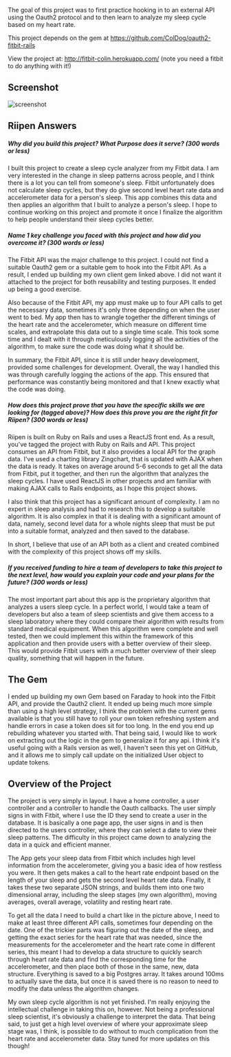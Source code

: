 The goal of this project was to first practice hooking in to an external API using the Oauth2 protocol and to then learn to analyze my sleep cycle based on my heart rate.

This project depends on the gem at https://github.com/ColDog/oauth2-fitbit-rails

View the project at: http://fitbit-colin.herokuapp.com/ (note you need a fitbit to do anything with it!)

## Screenshot
![screenshot](https://colin-w-info-uploads.s3.amazonaws.com/images/1436801431_shot-fitbit.png)

## Riipen Answers
##### Why did you build this project? What Purpose does it serve? (300 words or less)
I built this project to create a sleep cycle analyzer from my Fitbit data. I am very interested in the change in sleep patterns across people, and I think there is a lot you can tell from someone's sleep. Fitbit unfortunately does not calculate sleep cycles, but they do give second level heart rate data and accelerometer data for a person's sleep. This app combines this data and then applies an algorithm that I built to analyze a person's sleep. I hope to continue working on this project and promote it once I finalize the algorithm to help people understand their sleep cycles better.

##### Name 1 key challenge you faced with this project and how did you overcome it? (300 words or less)
The Fitbit API was the major challenge to this project. I could not find a suitable Oauth2 gem or a suitable gem to hook into the Fitbit API. As a result, I ended up building my own client gem linked above. I did not want it attached to the project for both reusability and testing purposes. It ended up being a good exercise.

Also because of the Fitbit API, my app must make up to four API calls to get the necessary data, sometimes it's only three depending on when the user went to bed. My app then has to wrangle together the different timings of the heart rate and the accelerometer, which measure on different time scales, and extrapolate this data out to a single time scale. This took some time and I dealt with it through meticulously logging all the activities of the algorithm, to make sure the code was doing what it should be.

In summary, the Fitbit API, since it is still under heavy development, provided some challenges for development. Overall, the way I handled this was through carefully logging the actions of the app. This ensured that performance was constantly being monitored and that I knew exactly what the code was doing.


##### How does this project prove that you have the specific skills we are looking for (tagged above)? How does this prove you are the right fit for Riipen? (300 words or less)
Riipen is built on Ruby on Rails and uses a ReactJS front end. As a result, you've tagged the project with Ruby on Rails and API. This project consumes an API from Fitbit, but it also provides a local API for the graph data. I've used a charting library Zingchart, that is updated with AJAX when the data is ready. It takes on average around 5-6 seconds to get all the data from Fitbit, put it together, and then run the algorithm that analyzes the sleep cycles. I have used ReactJS in other projects and am familiar with making AJAX calls to Rails endpoints, as I hope this project shows.

I also think that this project has a significant amount of complexity. I am no expert in sleep analysis and had to research this to develop a suitable algorithm. It is also complex in that it is dealing with a significant amount of data, namely, second level data for a whole nights sleep that must be put into a suitable format, analyzed and then saved to the database.

In short, I believe that use of an API both as a client and created combined with the complexity of this project shows off my skills.

##### If you received funding to hire a team of developers to take this project to the next level, how would you explain your code and your plans for the future? (300 words or less)
The most important part about this app is the proprietary algorithm that analyzes a users sleep cycle. In a perfect world, I would take a team of developers but also a team of sleep scientists and give them access to a sleep laboratory where they could compare their algorithm with results from standard medical equipment. When this algorithm were complete and well tested, then we could implement this within the framework of this application and then provide users with a better overview of their sleep. This would provide Fitbit users with a much better overview of their sleep quality, something that will happen in the future.

## The Gem
I ended up building my own Gem based on Faraday to hook into the Fitbit API, and provide the Oauth2 client. It ended up being much more simple than using a high level strategy, I think the problem with the current gems available is that you still have to roll your own token refreshing system and handle errors in case a token does sit for too long. In the end you end up rebuilding whatever you started with. That being said, I would like to work on extracting out the logic in the gem to generalize it for any api. I think it's useful going with a Rails version as well, I haven't seen this yet on GitHub, and it allows me to simply call update on the initialized User object to update tokens.

## Overview of the Project
The project is very simply in layout. I have a home controller, a user controller and a controller to handle the Oauth callbacks. The user simply signs in with Fitbit, where I use the ID they send to create a user in the database. It is basically a one page app, the user signs in and is then directed to the users controller, where they can select a date to view their sleep patterns. The difficulty in this project came down to analyzing the data in a quick and efficient manner.

The App gets your sleep data from Fitbit which includes high level information from the accelerometer, giving you a basic idea of how restless you were. It then gets makes a call to the heart rate endpoint based on the length of your sleep and gets the second level heart rate data. Finally, it takes these two separate JSON strings, and builds them into one two dimensional array, including the sleep stages (my own algorithm), moving averages, overall average, volatility and resting heart rate.

To get all the data I need to build a chart like in the picture above, I need to make at least three different API calls, sometimes four depending on the date. One of the trickier parts was figuring out the date of the sleep, and getting the exact series for the heart rate that was needed, since the measurements for the accelerometer and the heart rate come in different series, this meant I had to develop a data structure to quickly search through heart rate data and find the corresponding time for the accelerometer, and then place both of those in the same, new, data structure. Everything is saved to a big Postgres array. It takes around 100ms to actually save the data, but once it is saved there is no reason to need to modify the data unless the algorithm changes.

My own sleep cycle algorithm is not yet finished. I'm really enjoying the intellectual challenge in taking this on, however. Not being a professional sleep scientist, it's obviously a challenge to interpret the data. That being said, to just get a high level overview of where your approximate sleep stage was, I think, is possible to do without to much complication from the heart rate and accelerometer data. Stay tuned for more updates on this though!

